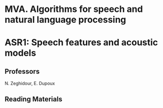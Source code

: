 # MVA. Algorithms for speech and natural language processing
# ASR1: Speech features and acoustic models 


## Professors
N. Zeghidour, E. Dupoux

## Reading Materials




